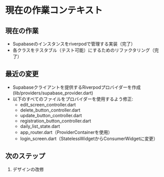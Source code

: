 # 現在の作業コンテキスト

## 現在の作業
- Supabaseのインスタンスをriverpodで管理する実装（完了）
- 各クラスをテスタブル（テスト可能）にするためのリファクタリング（完了）

## 最近の変更
- Supabaseクライアントを提供するRiverpodプロバイダーを作成 (lib/providers/supabase_provider.dart)
- 以下のすべてのファイルをプロバイダーを使用するよう修正:
  - edit_screen_controller.dart
  - delete_button_controller.dart
  - update_button_controller.dart
  - registration_button_controller.dart
  - daily_list_state.dart
  - app_router.dart（ProviderContainerを使用）
  - login_screen.dart（StatelessWidgetからConsumerWidgetに変更）

## 次のステップ
1. デザインの改修

